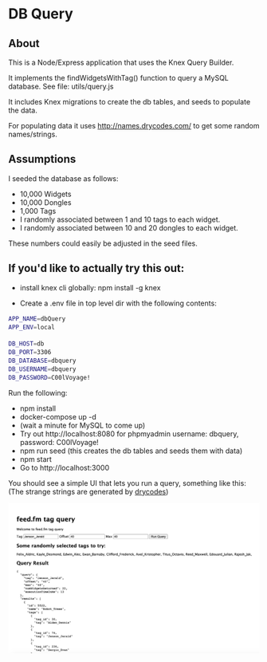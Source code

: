 # DB Query

## About

This is a Node/Express application that uses the Knex Query Builder.

It implements the findWidgetsWithTag() function to query a MySQL database.  See file:  utils/query.js

It includes Knex migrations to create the db tables, and seeds to populate the data.

For populating data it uses http://names.drycodes.com/ to get some random names/strings.

## Assumptions

I seeded the database as follows:
- 10,000 Widgets
- 10,000 Dongles
- 1,000 Tags
- I randomly associated between 1 and 10 tags to each widget.
- I randomly associated between 10 and 20 dongles to each widget.

These numbers could easily be adjusted in the seed files.

## If you'd like to actually try this out:

- install knex cli globally:  npm install -g knex

- Create a .env file in top level dir with the following contents:

```Bash
APP_NAME=dbQuery
APP_ENV=local

DB_HOST=db
DB_PORT=3306
DB_DATABASE=dbquery
DB_USERNAME=dbquery
DB_PASSWORD=C00lVoyage!
```

Run the following:

- npm install
- docker-compose up -d
- (wait a minute for MySQL to come up)
- Try out http://localhost:8080 for phpmyadmin username: dbquery, password: C00lVoyage!
- npm run seed (this creates the db tables and seeds them with data)
- npm start
- Go to http://localhost:3000

You should see a simple UI that lets you run a query, something like this:
(The strange strings are generated by [drycodes](http://names.drycodes.com/))

![Example Query](./docs/../doc/example_query.png)

